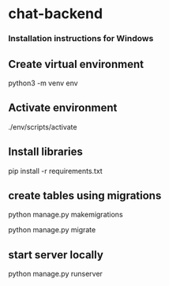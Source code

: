 # chat-backend
### Installation instructions for Windows

## Create virtual environment

python3 -m venv env

## Activate environment

./env/scripts/activate


## Install libraries

pip install -r requirements.txt

##  create tables using migrations

python manage.py makemigrations

python manage.py migrate

## start server locally

python manage.py runserver 